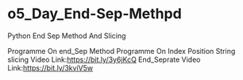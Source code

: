 # o5_Day_End-Sep-Methpd
Python End Sep Method And Slicing

Programme On end_Sep Method
Programme On Index Position
String slicing Video Link:https://bit.ly/3y6jKcQ
End_Seprate Video Link:https://bit.ly/3kviV5w
